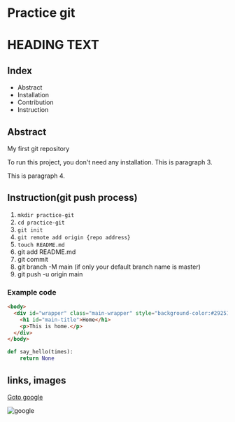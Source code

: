 # Practice git

<h1>HEADING TEXT</h1>

## Index

- Abstract
- Installation
- Contribution
- Instruction

## Abstract

My first git repository

To run this project, you don't need any installation.
This is paragraph 3.

This is paragraph 4.

## Instruction(git push process)

1. `mkdir practice-git`
1. `cd practice-git`
1. `git init`
1. `git remote add origin {repo address}`
1. `touch README.md`
1. git add README.md
1. git commit 
1. git branch -M main (if only your default branch name is master)
1. git push -u origin main

### Example code
```html
<body>
  <div id="wrapper" class="main-wrapper" style="background-color:#292518;">
    <h1 id="main-title">Home</h1>
    <p>This is home.</p>
  </div>
</body>
```

```python
def say_hello(times): 
    return None
```

## links, images
[Goto google](https:www.google.com/)

![google](https://www.google.com/images/branding/googlelogo/1x/googlelogo_color_272x92dp.png)
